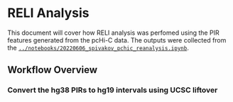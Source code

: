# RELI Analysis

This document will cover how RELI analysis was perfomed using the PIR features generated from the pcHi-C data. The outputs were collected from the [`../notebooks/20220606_spivakov_pchic_reanalysis.ipynb`](../notebooks/20220606_spivakov_pchic_reanalysis.ipynb).

## Workflow Overview

### Convert the hg38 PIRs to hg19 intervals using UCSC liftover


